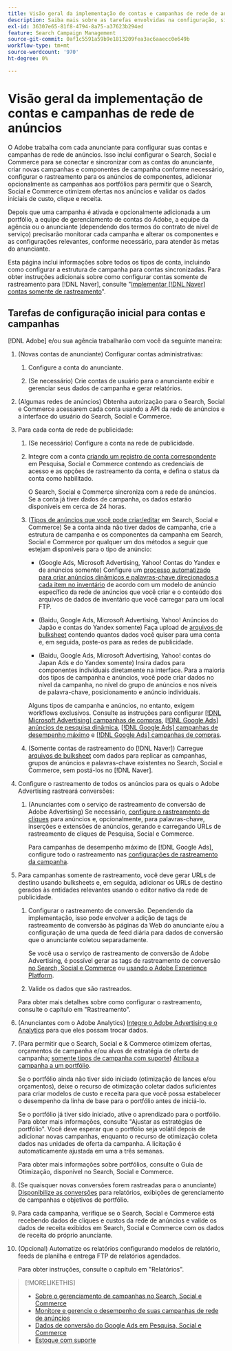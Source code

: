 ```yaml
---
title: Visão geral da implementação de contas e campanhas de rede de anúncios
description: Saiba mais sobre as tarefas envolvidas na configuração, sincronização e gerenciamento de suas contas de rede de anúncios.
exl-id: 36307e65-81f8-4794-8a75-a37623b294ed
feature: Search Campaign Management
source-git-commit: 0af1c5591a59b9e1813209fea3ac6aaecc0e649b
workflow-type: tm+mt
source-wordcount: '970'
ht-degree: 0%

---
```


# Visão geral da implementação de contas e campanhas de rede de anúncios

O Adobe trabalha com cada anunciante para configurar suas contas e campanhas de rede de anúncios. Isso inclui configurar o Search, Social e Commerce para se conectar e sincronizar com as contas do anunciante, criar novas campanhas e componentes de campanha conforme necessário, configurar o rastreamento para os anúncios de componentes, adicionar opcionalmente as campanhas aos portfólios para permitir que o Search, Social e Commerce otimizem ofertas nos anúncios e validar os dados iniciais de custo, clique e receita.

Depois que uma campanha é ativada e opcionalmente adicionada a um portfólio, a equipe de gerenciamento de contas do Adobe, a equipe da agência ou o anunciante (dependendo dos termos do contrato de nível de serviço) precisarão monitorar cada campanha e alterar os componentes e as configurações relevantes, conforme necessário, para atender às metas do anunciante.

Esta página inclui informações sobre todos os tipos de conta, incluindo como configurar a estrutura de campanha para contas sincronizadas. Para obter instruções adicionais sobre como configurar contas somente de rastreamento para [!DNL Naver], consulte &quot;[Implementar [!DNL Naver] contas somente de rastreamento](/help/search-social-commerce/campaign-management/naver-tracking-only-account-implement.md)&quot;.

## Tarefas de configuração inicial para contas e campanhas

[!DNL Adobe] e/ou sua agência trabalharão com você da seguinte maneira:

1. (Novas contas de anunciante) Configurar contas administrativas:

   1. Configure a conta do anunciante.

   1. (Se necessário) Crie contas de usuário para o anunciante exibir e gerenciar seus dados de campanha e gerar relatórios.

1. (Algumas redes de anúncios) Obtenha autorização para o Search, Social e Commerce acessarem cada conta usando a API da rede de anúncios e a interface do usuário do Search, Social e Commerce.

1. Para cada conta de rede de publicidade:

   1. (Se necessário) Configure a conta na rede de publicidade.

   1. Integre com a conta [criando um registro de conta correspondente](/help/search-social-commerce/campaign-management/accounts/ad-network-account-manage.md#create-account) em Pesquisa, Social e Commerce contendo as credenciais de acesso e as opções de rastreamento da conta, e defina o status da conta como habilitado.

      O Search, Social e Commerce sincroniza com a rede de anúncios. Se a conta já tiver dados de campanha, os dados estarão disponíveis em cerca de 24 horas.

   1. ([Tipos de anúncios que você pode criar/editar](/help/search-social-commerce/introduction/supported-inventory.md) em Search, Social e Commerce) Se a conta ainda não tiver dados de campanha, crie a estrutura de campanha e os componentes da campanha em Search, Social e Commerce por qualquer um dos métodos a seguir que estejam disponíveis para o tipo de anúncio:

      * (Google Ads, Microsoft Advertising, Yahoo! Contas do Yandex e de anúncios somente) Configure um [processo automatizado para criar anúncios dinâmicos e palavras-chave direcionados a cada item no inventário](/help/search-social-commerce/campaign-management/inventory-feeds/inventory-feeds-about.md) de acordo com um modelo de anúncio específico da rede de anúncios que você criar e o conteúdo dos arquivos de dados de inventário que você carregar para um local FTP.

      * (Baidu, Google Ads, Microsoft Advertising, Yahoo! Anúncios do Japão e contas do Yandex somente) Faça upload de [arquivos de bulksheet](/help/search-social-commerce/campaign-management/bulksheets/bulksheet-about.md) contendo quantos dados você quiser para uma conta e, em seguida, poste-os para as redes de publicidade.

      * (Baidu, Google Ads, Microsoft Advertising, Yahoo! contas do Japan Ads e do Yandex somente) Insira dados para componentes individuais diretamente na interface. Para a maioria dos tipos de campanha e anúncios, você pode criar dados no nível da campanha, no nível do grupo de anúncios e nos níveis de palavra-chave, posicionamento e anúncio individuais.

      Alguns tipos de campanha e anúncios, no entanto, exigem workflows exclusivos. Consulte as instruções para configurar [[!DNL Microsoft Advertising] campanhas de compras](/help/search-social-commerce/campaign-management/special-workflows/microsoft-shopping-campaigns.md), [[!DNL Google Ads] anúncios de pesquisa dinâmica](/help/search-social-commerce/campaign-management/special-workflows/google-dynamic-search-ads.md), [[!DNL Google Ads] campanhas de desempenho máximo](/help/search-social-commerce/campaign-management/special-workflows/google-performance-max-campaigns.md) e [[!DNL Google Ads] campanhas de compras](/help/search-social-commerce/campaign-management/special-workflows/google-shopping-campaigns.md).

   1. (Somente contas de rastreamento do [!DNL Naver]) Carregue [arquivos de bulksheet](/help/search-social-commerce/campaign-management/bulksheets/bulksheet-about.md) com dados para replicar as campanhas, grupos de anúncios e palavras-chave existentes no Search, Social e Commerce, sem postá-los no [!DNL Naver].

1. Configure o rastreamento de todos os anúncios para os quais o Adobe Advertising rastreará conversões:

   1. (Anunciantes com o serviço de rastreamento de conversão de Adobe Advertising) Se necessário, [configure o rastreamento de cliques](/help/search-social-commerce/tracking/click-tracking-ways-to-generate.md) para anúncios e, opcionalmente, para palavras-chave, inserções e extensões de anúncios, gerando e carregando URLs de rastreamento de cliques de Pesquisa, Social e Commerce.

      Para campanhas de desempenho máximo de [!DNL Google Ads], configure todo o rastreamento nas [configurações de rastreamento da campanha](/help/search-social-commerce/campaign-management/campaigns/campaign-settings-google.md).

1. Para campanhas somente de rastreamento, você deve gerar URLs de destino usando bulksheets e, em seguida, adicionar os URLs de destino gerados às entidades relevantes usando o editor nativo da rede de publicidade.

   1. Configurar o rastreamento de conversão. Dependendo da implementação, isso pode envolver a adição de tags de rastreamento de conversão às páginas da Web do anunciante e/ou a configuração de uma queda de feed diária para dados de conversão que o anunciante coletou separadamente.

      Se você usa o serviço de rastreamento de conversão de Adobe Advertising, é possível gerar as tags de rastreamento de conversão [no Search, Social e Commerce](/help/search-social-commerce/tools/conversion-tag-generate.md) ou [usando o Adobe Experience Platform](https://experienceleague.adobe.com/docs/experience-platform/destinations/catalog/advertising/adobe-advertising-cloud.html?lang=pt-BR).

   1. Valide os dados que são rastreados.

   Para obter mais detalhes sobre como configurar o rastreamento, consulte o capítulo em &quot;Rastreamento&quot;.

1. (Anunciantes com o Adobe Analytics) [Integre o Adobe Advertising e o Analytics](https://experienceleague.adobe.com/docs/advertising/integrations/analytics/overview.html?lang=pt-BR) para que eles possam trocar dados.

1. (Para permitir que o Search, Social e &amp; Commerce otimizem ofertas, orçamentos de campanha e/ou alvos de estratégia de oferta de campanha; [somente tipos de campanha com suporte](/help/search-social-commerce/introduction/supported-inventory.md)) [Atribua a campanha a um portfólio](/help/search-social-commerce/campaign-management/campaign-assign-to-portfolio.md).

   Se o portfólio ainda não tiver sido iniciado (otimização de lances e/ou orçamentos), deixe o recurso de otimização coletar dados suficientes para criar modelos de custo e receita para que você possa estabelecer o desempenho da linha de base para o portfólio antes de iniciá-lo.

   Se o portfólio já tiver sido iniciado, ative o aprendizado para o portfólio. Para obter mais informações, consulte &quot;Ajustar as estratégias de portfólio&quot;. Você deve esperar que o portfólio seja volátil depois de adicionar novas campanhas, enquanto o recurso de otimização coleta dados nas unidades de oferta da campanha. A licitação é automaticamente ajustada em uma a três semanas.

   Para obter mais informações sobre portfólios, consulte o Guia de Otimização, disponível no Search, Social e Commerce.<!-- verify convention for referencing Optimization Guide here -->

1. (Se quaisquer novas conversões forem rastreadas para o anunciante) [Disponibilize as conversões](/help/search-social-commerce/admin/conversion-metrics/conversion-metric-about.md) para relatórios, exibições de gerenciamento de campanhas e objetivos de portfólio.

1. Para cada campanha, verifique se o Search, Social e Commerce está recebendo dados de cliques e custos da rede de anúncios e valide os dados de receita exibidos em Search, Social e Commerce com os dados de receita do próprio anunciante.

1. (Opcional) Automatize os relatórios configurando modelos de relatório, feeds de planilha e entrega FTP de relatórios agendados.

   Para obter instruções, consulte o capítulo em &quot;Relatórios&quot;.

>[!MORELIKETHIS]
>
>* [Sobre o gerenciamento de campanhas no Search, Social e Commerce](campaign-management-about.md)
>* [Monitore e gerencie o desempenho de suas campanhas de rede de anúncios](monitor-performance-campaigns.md)
>* [Dados de conversão do Google Ads em Pesquisa, Social e Commerce](google-conversion-data.md)
>* [Estoque com suporte](/help/search-social-commerce/introduction/supported-inventory.md)
